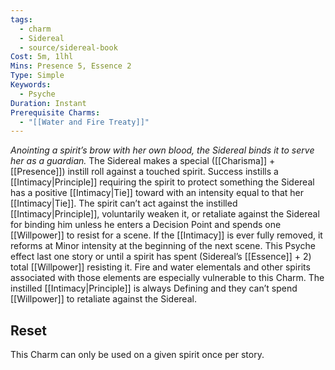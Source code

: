 ```yaml
---
tags:
  - charm
  - Sidereal
  - source/sidereal-book
Cost: 5m, 1lhl
Mins: Presence 5, Essence 2
Type: Simple
Keywords:
  - Psyche
Duration: Instant
Prerequisite Charms:
  - "[[Water and Fire Treaty]]"
---
```

*Anointing a spirit’s brow with her own blood, the Sidereal binds it to serve her as a guardian.*
The Sidereal makes a special ([[Charisma]] + [[Presence]]) instill roll against a touched spirit. Success instills a [[Intimacy|Principle]] requiring the spirit to protect something the Sidereal has a positive [[Intimacy|Tie]] toward with an intensity equal to that her [[Intimacy|Tie]]. The spirit can’t act against the instilled [[Intimacy|Principle]], voluntarily weaken it, or retaliate against the Sidereal for binding him unless he enters a Decision Point and spends one [[Willpower]] to resist for a scene. If the [[Intimacy]] is ever fully removed, it reforms at Minor intensity at the beginning of the next scene. This Psyche effect last one story or until a spirit has spent (Sidereal’s [[Essence]] + 2) total [[Willpower]] resisting it. Fire and water elementals and other spirits associated with those elements are especially vulnerable to this Charm. The instilled [[Intimacy|Principle]] is always Defining and they can’t spend [[Willpower]] to retaliate against the Sidereal. 
## Reset
This Charm can only be used on a given spirit once per story. 